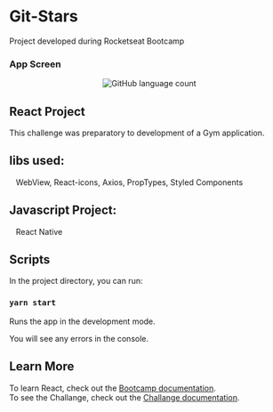 # Git-Stars

Project developed during Rocketseat Bootcamp

### App Screen

<p align="center">
  <img alt="GitHub language count" src="https://github.com/keepact/Git-Stars-React-Native/blob/master/app-preview.png">
</p>

## React Project

This challenge was preparatory to development of a Gym application.

## libs used:
  
 WebView, React-icons, Axios, PropTypes, Styled Components

## Javascript Project:
 
 React Native

## Scripts

In the project directory, you can run:

### `yarn start`

Runs the app in the development mode.<br />

You will see any errors in the console.

## Learn More

To learn React, check out the [Bootcamp documentation](https://rocketseat.com.br).<br />
To see the Challange, check out the [Challange documentation](https://github.com/Rocketseat/bootcamp-gostack-desafio-06/blob/master/README.md#desafio-06-aplica%C3%A7%C3%A3o-com-react-native).
